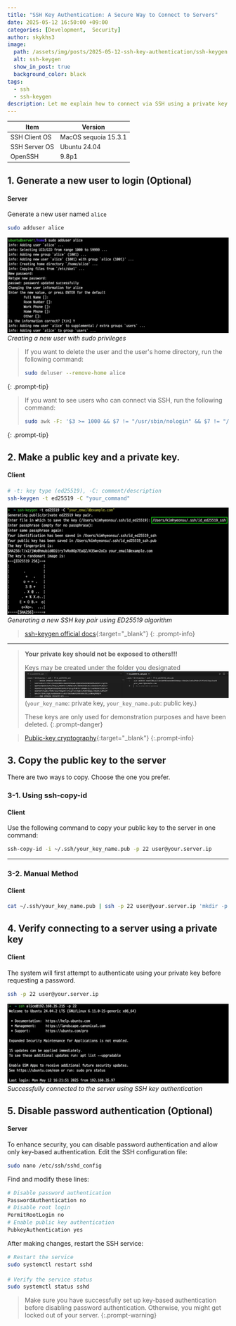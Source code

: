 ```yaml
---
title: "SSH Key Authentication: A Secure Way to Connect to Servers"
date: 2025-05-12 16:50:00 +09:00
categories: [Development,  Security]
author: skykhs3
image:
  path: /assets/img/posts/2025-05-12-ssh-key-authentication/ssh-keygen.webp
  alt: ssh-keygen
  show_in_post: true
  background_color: black
tags:
  - ssh
  - ssh-keygen
description: Let me explain how to connect via SSH using a private key.
---
```


| Item | Version |
|-|-|
| SSH Client OS | MacOS sequoia 15.3.1 |
| SSH Server OS | Ubuntu 24.04 |
| OpenSSH | 9.8p1 |

## 1. Generate a new user to login (Optional)

#### Server
Generate a new user named `alice`
```bash
sudo adduser alice
```

![Screenshot: Creating a new user](/assets/img/posts/2025-05-12-ssh-key-authentication/adduser.webp)
*Creating a new user with sudo privileges*

> If you want to delete the user and the user's home directory, run the following command:
>```bash
> sudo deluser --remove-home alice
>```
{: .prompt-tip}

> If you want to see users who can connect via SSH, run the following command:
> ```bash
> sudo awk -F: '$3 >= 1000 && $7 != "/usr/sbin/nologin" && $7 != "/bin/false" {print $1}' /etc/passwd
>```
{: .prompt-tip}

## 2. Make a public key and a private key.
#### Client
```bash
# -t: key type (ed25519), -C: comment/description
ssh-keygen -t ed25519 -C "your_command"
```

![Screenshot: Generating SSH keys](/assets/img/posts/2025-05-12-ssh-key-authentication/ssh-keygen.webp)
*Generating a new SSH key pair using ED25519 algorithm*

>[ssh-keygen official docs](https://man.openbsd.org/ssh-keygen){:target="_blank"}
{: .prompt-info}

---

> **Your private key should not be exposed to others!!!**
> 
> Keys may be created under the folder you designated 
> ![I deleted these keys before posting](/assets/img/posts/2025-05-12-ssh-key-authentication/pri-pub.webp)
> (`your_key_name`: private key, `your_key_name.pub`: public key.)
> 
>  These keys are only used for demonstration purposes and have been deleted.
{:.prompt-danger}

> [Public-key cryptography](https://en.wikipedia.org/wiki/Public-key_cryptography){:target="_blank"}
{:.prompt-info}

## 3. Copy the public key to the server
There are two ways to copy. Choose the one you prefer.

### 3-1. Using ssh-copy-id
#### Client
Use the following command to copy your public key to the server in one command:
```bash
ssh-copy-id -i ~/.ssh/your_key_name.pub -p 22 user@your.server.ip 
```

---

### 3-2. Manual Method
#### Client
```bash
cat ~/.ssh/your_key_name.pub | ssh -p 22 user@your.server.ip 'mkdir -p ~/.ssh && chmod 700 ~/.ssh && cat >> ~/.ssh/authorized_keys && chmod 600 ~/.ssh/authorized_keys'
```

## 4. Verify connecting to a server using a private key

#### Client
The system will first attempt to authenticate using your private key before requesting a password.

```bash
ssh -p 22 user@your.server.ip
```

![Screenshot: SSH connection without password](/assets/img/posts/2025-05-12-ssh-key-authentication/ssh-without-password.webp)
*Successfully connected to the server using SSH key authentication*

## 5. Disable password authentication (Optional)

#### Server
To enhance security, you can disable password authentication and allow only key-based authentication. Edit the SSH configuration file:

```bash
sudo nano /etc/ssh/sshd_config
```

Find and modify these lines:
```bash
# Disable password authentication
PasswordAuthentication no
# Disable root login
PermitRootLogin no
# Enable public key authentication
PubkeyAuthentication yes
```

After making changes, restart the SSH service:
```bash
# Restart the service
sudo systemctl restart sshd

# Verify the service status
sudo systemctl status sshd
```

> Make sure you have successfully set up key-based authentication before disabling password authentication. Otherwise, you might get locked out of your server.
{:.prompt-warning}
